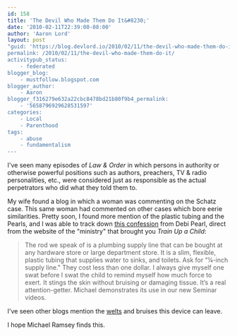 ```yaml
---
id: 158
title: 'The Devil Who Made Them Do It&#8230;'
date: '2010-02-11T22:39:00-08:00'
author: 'Aaron Lord'
layout: post
"guid: 'https://blog.devlord.io/2010/02/11/the-devil-who-made-them-do-it/'
permalink: /2010/02/11/the-devil-who-made-them-do-it/
activitypub_status:
    - federated
blogger_blog:
    - mustfollow.blogspot.com
blogger_author:
    - Aaron
blogger_f316279e632a22cbc8478bd21b80f9b4_permalink:
    - '5658796929628531597'
categories:
    - Local
    - Parenthood
tags:
    - abuse
    - fundamentalism
---
```


I've seen many episodes of <em>Law &amp; Order</em> in which persons in authority or otherwise powerful positions such as authors, preachers, TV &amp; radio personalities, etc., were considered just as responsible as the actual perpetrators who did what they told them to.

My wife found a blog in which a woman was commenting on the Schatz case. This same woman had commented on other cases which bore eerie similarities. Pretty soon, I found more mention of the plastic tubing and the Pearls, and I was able to track down <a href="http://www.nogreaterjoy.org/index.php?id=48&amp;tx_ttnews[tt_news]=93&amp;tx_ttnews[backPid]=28&amp;cHash=557f0a0c46#">this confession</a> from Debi Pearl, direct from the website of the "ministry" that brought you <em>Train Up a Child</em>:
<blockquote>The rod we speak of is a plumbing supply line that can be bought at any hardware store or large department store. It is a slim, flexible, plastic tubing that supplies water to sinks, and toilets. Ask for "¼-inch supply line." They cost less than one dollar. I always give myself one swat before I swat the child to remind myself how much force to exert. It stings the skin without bruising or damaging tissue. It’s a real attention-getter. Michael demonstrates its use in our new Seminar videos.</blockquote>
I've seen other blogs mention the <a href="https://www.salon.com/2006/05/25/the_pearls/">welts</a> and <span class="removed_link" title="http://www.tulipgirl.com/mt/archives/001058.html">bruises</span> this device can leave.

I hope Michael Ramsey finds this.